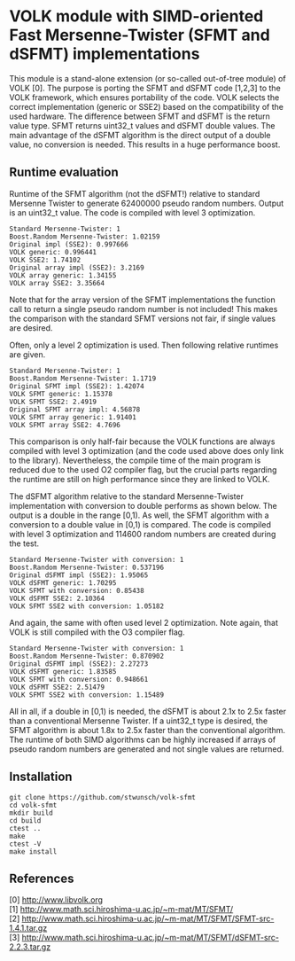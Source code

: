 VOLK module with SIMD-oriented Fast Mersenne-Twister (SFMT and dSFMT) implementations
=====================================================================================

This module is a stand-alone extension (or so-called out-of-tree module) of VOLK [0]. The purpose is porting the SFMT and dSFMT code [1,2,3] to the VOLK framework, which ensures portability of the code. VOLK selects the correct implementation (generic or SSE2) based on the compatibility of the used hardware. The difference between SFMT and dSFMT is the return value type. SFMT returns uint32_t values and dSFMT double values. The main advantage of the dSFMT algorithm is the direct output of a double value, no conversion is needed. This results in a huge performance boost.

Runtime  evaluation
-------------------

Runtime of the SFMT algorithm (not the dSFMT!) relative to standard Mersenne Twister to generate 62400000 pseudo random numbers. Output is an uint32_t value. The code is compiled with level 3 optimization.

    Standard Mersenne-Twister: 1  
    Boost.Random Mersenne-Twister: 1.02159  
    Original impl (SSE2): 0.997666  
    VOLK generic: 0.996441  
    VOLK SSE2: 1.74102  
    Original array impl (SSE2): 3.2169  
    VOLK array generic: 1.34155  
    VOLK array SSE2: 3.35664  

Note that for the array version of the SFMT implementations the function call to return a single pseudo random number is not included! This makes the comparison with the standard SFMT versions not fair, if single values are desired.

Often, only a level 2 optimization is used. Then following relative runtimes are given.

    Standard Mersenne-Twister: 1  
    Boost.Random Mersenne-Twister: 1.1719  
    Original SFMT impl (SSE2): 1.42074  
    VOLK SFMT generic: 1.15378  
    VOLK SFMT SSE2: 2.4919  
    Original SFMT array impl: 4.56878  
    VOLK SFMT array generic: 1.91401  
    VOLK SFMT array SSE2: 4.7696  

This comparison is only half-fair because the VOLK functions are always compiled with level 3 optimization (and the code used above does only link to the library). Nevertheless, the compile time of the main program is reduced due to the used O2 compiler flag, but the crucial parts regarding the runtime are still on high performance since they are linked to VOLK.

The dSFMT algorithm relative to the standard Mersenne-Twister implementation with conversion to double performs as shown below. The output is a double in the range [0,1). As well, the SFMT algorithm with a conversion to a double value in [0,1) is compared. The code is compiled with level 3 optimization and 114600 random numbers are created during the test.

    Standard Mersenne-Twister with conversion: 1  
    Boost.Random Mersenne-Twister: 0.537196  
    Original dSFMT impl (SSE2): 1.95065  
    VOLK dSFMT generic: 1.70295  
    VOLK SFMT with conversion: 0.85438  
    VOLK dSFMT SSE2: 2.10364  
    VOLK SFMT SSE2 with conversion: 1.05182  
    
And again, the same with often used level 2 optimization. Note again, that VOLK is still compiled with the O3 compiler flag.

    Standard Mersenne-Twister with conversion: 1  
    Boost.Random Mersenne-Twister: 0.870902  
    Original dSFMT impl (SSE2): 2.27273  
    VOLK dSFMT generic: 1.83585  
    VOLK SFMT with conversion: 0.948661  
    VOLK dSFMT SSE2: 2.51479  
    VOLK SFMT SSE2 with conversion: 1.15489  
    
All in all, if a double in [0,1) is needed, the dSFMT is about 2.1x to 2.5x faster than a conventional Mersenne Twister. If a uint32_t type is desired, the SFMT algorithm is about 1.8x to 2.5x faster than the conventional algorithm. The runtime of both SIMD algorithms can be highly increased if arrays of pseudo random numbers are generated and not single values are returned.

Installation  
------------

    git clone https://github.com/stwunsch/volk-sfmt  
    cd volk-sfmt  
    mkdir build  
    cd build  
    ctest ..  
    make  
    ctest -V  
    make install  

References  
---------

[0] http://www.libvolk.org  
[1] http://www.math.sci.hiroshima-u.ac.jp/~m-mat/MT/SFMT/  
[2] http://www.math.sci.hiroshima-u.ac.jp/~m-mat/MT/SFMT/SFMT-src-1.4.1.tar.gz  
[3] http://www.math.sci.hiroshima-u.ac.jp/~m-mat/MT/SFMT/dSFMT-src-2.2.3.tar.gz
